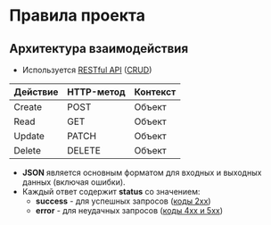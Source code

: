 # Правила проекта

## Архитектура взаимодействия

* Используется [RESTful API](https://en.wikipedia.org/wiki/Representational_state_transfer#Applied_to_Web_services) ([CRUD](https://en.wikipedia.org/wiki/Create,_read,_update_and_delete))

Действие | HTTP-метод | Контекст
-------- | ---------- | --------
Create   | POST       | Объект
Read     | GET        | Объект
Update   | PATCH      | Объект 
Delete   | DELETE     | Объект
  

* **JSON** является основным форматом для входных и выходных данных (включая ошибки).
* Каждый ответ содержит **status** со значением:
    * **success** - для успешных запросов ([коды 2xx](https://en.wikipedia.org/wiki/List_of_HTTP_status_codes#2xx_Success))
    * **error** - для неудачных запросов ([коды 4xx и 5xx](https://en.wikipedia.org/wiki/List_of_HTTP_status_codes#5xx_Server_errors))

